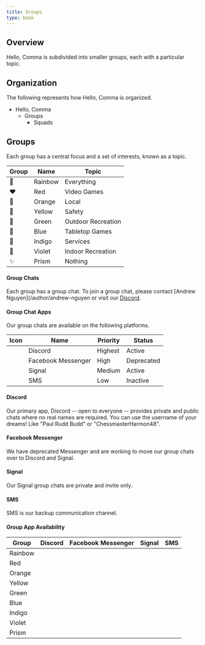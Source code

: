 ```yaml
---
title: Groups
type: book
---
```


## Overview

Hello, Comma is subdivided into smaller groups, each with a particular topic.

## Organization

The following represents how Hello, Comma is organized.

- Hello, Comma
  - Groups
    - Squads

## Groups

Each group has a central focus and a set of interests, known as a topic.

| Group | Name    | Topic              |
| ----- | ------- | ------------------ |
| 🌈    | Rainbow | Everything         |
| ❤️    | Red     | Video Games        |
| 🧡    | Orange  | Local              |
| 💛    | Yellow  | Safety             |
| 💚    | Green   | Outdoor Recreation |
| 💙    | Blue    | Tabletop Games     |
| 💜    | Indigo  | Services           |
| 💜    | Violet  | Indoor Recreation  |
| ✨    | Prism   | Nothing            |

#### Group Chats

Each group has a group chat. To join a group chat, please contact [Andrew Nguyen](/author/andrew-nguyen or visit our [Discord](/invite/discord).

#### Group Chat Apps

Our group chats are available on the following platforms.

| Icon                                      | Name               | Priority | Status     |
| ----------------------------------------- | ------------------ | -------- | ---------- |
| <i class="fab fa-discord"></i>            | Discord            | Highest  | Active     |
| <i class="fab fa-facebook-messenger"></i> | Facebook Messenger | High     | Deprecated |
| <i class="fas fa-signal"></i>             | Signal             | Medium   | Active     |
| <i class="fas fa-sms"></i>                | SMS                | Low      | Inactive   |

#### Discord

Our primary app, Discord -- open to everyone -- provides private and public chats where no real names are required. You can use the username of your dreams! Like "Paul Rudd Budd" or "ChessmasterHarmon48".

#### Facebook Messenger

We have deprecated Messenger and are working to move our group chats over to Discord and Signal.

#### Signal

Our Signal group chats are private and invite only.

#### SMS

SMS is our backup communication channel.

#### Group App Availability

| Group   | Discord                            | Facebook Messenger                        | Signal                        | SMS                             |
| ------- | ---------------------------------- | ----------------------------------------- | ----------------------------- | ------------------------------- |
| Rainbow | <i class="fab fa-discord"></i>     | <i class="fab fa-facebook-messenger"></i> | <i class="fas fa-signal"></i> |                                 |
| Red     | <i class="fab fa-discord"></i>     |                                           |                               |                                 |
| Orange  | <i class="fab fa-discord"></i>     |                                           |                               |                                 |
| Yellow  | <i class="fab fa-discord"></i></i> | <i class="fab fa-facebook-messenger">     | <i class="fas fa-signal">     | </i> <i class="fas fa-sms"></i> |
| Green   | <i class="fab fa-discord"></i>     |                                           |                               |                                 |
| Blue    | <i class="fab fa-discord"></i>     | <i class="fab fa-facebook-messenger"></i> |                               |                                 |
| Indigo  | <i class="fab fa-discord"></i>     |                                           |                               |                                 |
| Violet  | <i class="fab fa-discord"></i>     |                                           |                               |                                 |
| Prism   | <i class="fab fa-discord"></i>     |                                           |                               |                                 |
